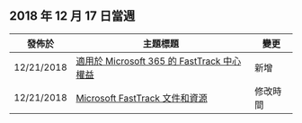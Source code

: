 <!-- This file is generated automatically each week. Changes made to this file will be overwritten.-->




## <a name="week-of-december-17-2018"></a>2018 年 12 月 17 日當週


| 發佈於 |主題標題 | 變更 |
|------|------------|--------|
| 12/21/2018 | [適用於 Microsoft 365 的 FastTrack 中心權益](/FastTrack/m365-fasttrack-benefit-overview) | 新增 |
| 12/21/2018 | [Microsoft FastTrack 文件和資源](/FastTrack/index) | 修改時間 |
